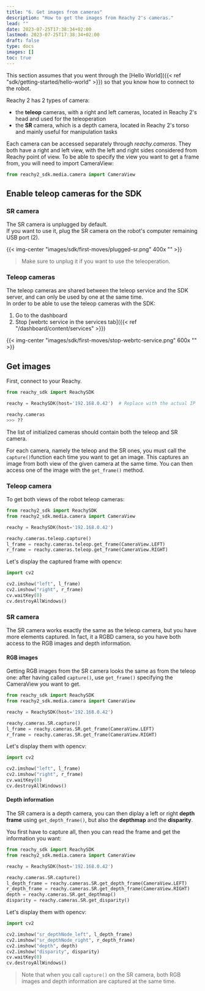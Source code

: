 ```yaml
---
title: "6. Get images from cameras"
description: "How to get the images from Reachy 2's cameras."
lead: ""
date: 2023-07-25T17:38:34+02:00
lastmod: 2023-07-25T17:38:34+02:00
draft: false
type: docs
images: []
toc: true
---
```

This section assumes that you went through the [Hello World]({{< ref "sdk/getting-started/hello-world" >}}) so that you know how to connect to the robot.

Reachy 2 has 2 types of camera:
- the **teleop** cameras, with a right and left cameras, located in Reachy 2's head and used for the teleoperation
- the **SR** camera, which is a depth camera, located in Reachy 2's torso and mainly useful for manipulation tasks

Each camera can be accessed separately through *reachy.cameras*. They both have a right and left view, with the left and right sides considered from Reachy point of view. To be able to specify the view you want to get a frame from, you will need to import CameraView:

```python
from reachy2_sdk.media.camera import CameraView
```

## Enable teleop cameras for the SDK

### SR camera
The SR camera is unplugged by default.  
If you want to use it, plug the SR camera on the robot's computer remaining USB port (2).

{{< img-center "images/sdk/first-moves/plugged-sr.png" 400x "" >}}

> Make sure to unplug it if you want to use the teleoperation.

### Teleop cameras
The teleop cameras are shared between the teleop service and the SDK server, and can only be used by one at the same time.  
In order to be able to use the teleop cameras with the SDK:
1. Go to the dashboard
2. Stop [webrtc service in the services tab]({{< ref "/dashboard/content/services" >}})

{{< img-center "images/sdk/first-moves/stop-webrtc-service.png" 600x "" >}}

## Get images

First, connect to your Reachy.

```python
from reachy_sdk import ReachySDK

reachy = ReachySDK(host='192.168.0.42')  # Replace with the actual IP

reachy.cameras
>>> ??
```

The list of initialized cameras should contain both the teleop and SR camera.  

For each camera, namely the teleop and the SR ones, you must call the `capture()`function each time you want to get an image. This captures an image from both view of the given camera at the same time. You can then access one of the image with the `get_frame()` method.

### Teleop camera

To get both views of the robot teleop cameras:
```python
from reachy2_sdk import ReachySDK
from reachy2_sdk.media.camera import CameraView

reachy = ReachySDK(host='192.168.0.42')

reachy.cameras.teleop.capture()
l_frame = reachy.cameras.teleop.get_frame(CameraView.LEFT)
r_frame = reachy.cameras.teleop.get_frame(CameraView.RIGHT)
```

Let's display the captured frame with opencv:
```python
import cv2

cv2.imshow("left", l_frame)
cv2.imshow("right", r_frame)
cv.waitKey(0)
cv.destroyAllWindows()
```

### SR camera
The SR camera works exactly the same as the teleop camera, but you have more elements captured. In fact, it a RGBD camera, so you have both access to the RGB images and depth information.  

#### RGB images
Getting RGB images from the SR camera looks the same as from the teleop one: after having called `capture()`, use `get_frame()` specifying the CameraView you want to get.
```python
from reachy_sdk import ReachySDK
from reachy2_sdk.media.camera import CameraView

reachy = ReachySDK(host='192.168.0.42')

reachy.cameras.SR.capture()
l_frame = reachy.cameras.SR.get_frame(CameraView.LEFT)
r_frame = reachy.cameras.SR.get_frame(CameraView.RIGHT)
```

Let's display them with opencv:
```python
import cv2

cv2.imshow("left", l_frame)
cv2.imshow("right", r_frame)
cv.waitKey(0)
cv.destroyAllWindows()
```

#### Depth information

The SR camera is a depth camera, you can then diplay a left or right **depth frame** using `get_depth_frame()`, but also the **depthmap** and the **disparity**.   

You first have to capture all, then you can read the frame and get the information you want:
```python
from reachy_sdk import ReachySDK
from reachy2_sdk.media.camera import CameraView

reachy = ReachySDK(host='192.168.0.42')

reachy.cameras.SR.capture()
l_depth_frame = reachy.cameras.SR.get_depth_frame(CameraView.LEFT)
r_depth_frame = reachy.cameras.SR.get_depth_frame(CameraView.RIGHT)
depth = reachy.cameras.SR.get_depthmap()
disparity = reachy.cameras.SR.get_disparity()
```

Let's display them with opencv:
```python
import cv2

cv2.imshow("sr_depthNode_left", l_depth_frame)
cv2.imshow("sr_depthNode_right", r_depth_frame)
cv2.imshow("depth", depth)
cv2.imshow("disparity", disparity)
cv.waitKey(0)
cv.destroyAllWindows()
```

> Note that when you call `capture()` on the SR camera, both RGB images and depth information are captured at the same time.
